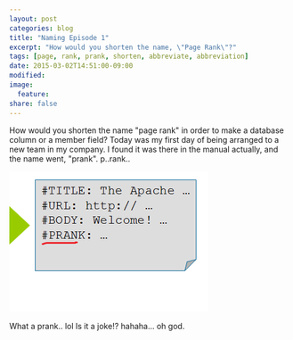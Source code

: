 ```yaml
---
layout: post
categories: blog
title: "Naming Episode 1"
excerpt: "How would you shorten the name, \"Page Rank\"?"
tags: [page, rank, prank, shorten, abbreviate, abbreviation]
date: 2015-03-02T14:51:00-09:00
modified: 
image:
  feature:
share: false
---
```


How would you shorten the name "page rank" in order to make a database column or a member field?
Today was my first day of being arranged to a new team in my company.
I found it was there in the manual actually, and the name went, "prank".
p..rank..

![This is prank.](/images/20150302_prank/prank.png)

What a prank.. lol Is it a joke!?
hahaha... oh god.